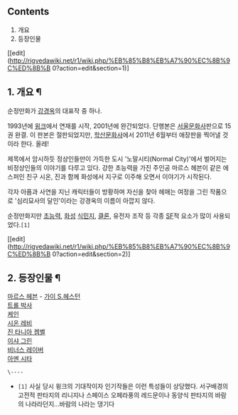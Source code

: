## Contents

    

1. 개요 
2. 등장인물 

[[edit](http://rigvedawiki.net/r1/wiki.php/%EB%85%B8%EB%A7%90%EC%8B%9C%ED%8B%B
0?action=edit&section=1)]

## 1. 개요 ¶

순정만화가 [강경옥](%EA%B0%95%EA%B2%BD%EC%98%A5.md)의 대표작 중 하나.

  

1993년에 [윙크](%EC%9C%99%ED%81%AC.md)에서 연재를 시작, 2001년에 완간되었다. 단행본은
[서울문화사](%EC%84%9C%EC%9A%B8%EB%AC%B8%ED%99%94%EC%82%AC.md)판으로 15권 완결. 이 판본은
절판되었지만, [학산문화사](%ED%95%99%EC%82%B0%EB%AC%B8%ED%99%94%EC%82%AC.md)에서 2011년
6월부터 애장판을 찍어낼 것이라 한다. 올레!

  

제목에서 암시하듯 정상인들만이 가득한 도시 '노말시티(Normal City)'에서 벌어지는 비정상인들의 이야기를 다루고 있다. 강한 초능력을
가진 주인공 마르스 헤븐이 같은 에스퍼인 친구 시온, 진과 함께 화성에서 지구로 이주해 오면서 이야기가 시작된다.

  

각자 아픔과 사연을 지닌 캐릭터들이 방황하며 자신을 찾아 헤매는 여정을 그린 작품으로 '심리묘사의 달인'이라는 강경옥의 이름이 아깝지 않다.

  

순정만화지만 [초능력](%EC%B4%88%EB%8A%A5%EB%A0%A5.md),
[화성](%ED%99%94%EC%84%B1.md) [식민지](%EC%8B%9D%EB%AF%BC%EC%A7%80.md),
[클론](%ED%81%B4%EB%A1%A0.md), 유전자 조작 등 각종 [SF](SF.md)적 요소가 많이 사용되었다.`[1]`

  

[[edit](http://rigvedawiki.net/r1/wiki.php/%EB%85%B8%EB%A7%90%EC%8B%9C%ED%8B%B
0?action=edit&section=2)]

## 2. 등장인물 ¶

[마르스 헤븐](%EB%A7%88%EB%A5%B4%EC%8A%A4%20%ED%97%A4%EB%B8%90.md) \- [가이 S.헤스턴](%EA%B0%80%EC%9D%B4%20S.%20%ED%97%A4%EC%8A%A4%ED%84%B4.md)  
[트롤 박사](%ED%8A%B8%EB%A1%A4%20%EB%B0%95%EC%82%AC.md)  
[케인](%EC%BC%80%EC%9D%B8%28%EB%85%B8%EB%A7%90%EC%8B%9C%ED%8B%B0%29.md)  
[시온 레비](%EC%8B%9C%EC%98%A8%20%EB%A0%88%EB%B9%84.md)  
[진 타니아 켐벨](%EC%A7%84%20%ED%83%80%EB%8B%88%EC%95%84%20%EC%BC%90%EB%B2%A8.md)  
[이샤 그린](%EC%9D%B4%EC%83%A4%20%EA%B7%B8%EB%A6%B0.md)  
[비너스 레이버](%EB%B9%84%EB%84%88%EC%8A%A4%20%EB%A0%88%EC%9D%B4%EB%B2%84.md)  
[아멘 시타](%EC%95%84%EB%A9%98%20%EC%8B%9C%ED%83%80.md)

`\----`

  * `[1]` 사실 당시 윙크의 기대작이자 인기작들은 이런 특성들이 상당했다. 서구배경의 고전적 판타지의 리니지나 스페이스 오페라풍의 레드문이나 동양식 판타지의 바람의 나라라던지...바람의 나라는 댕기다

